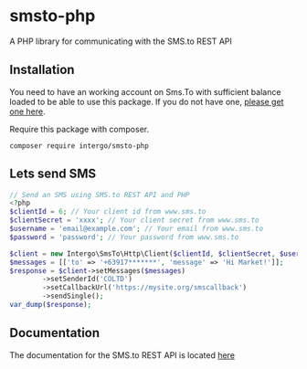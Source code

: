 # smsto-php
A PHP library for communicating with the SMS.to REST API

## Installation

You need to have an working account on  Sms.To with sufficient balance loaded to be able to use this package. If you do not have one, [please get one here](https://sms.to).

Require this package with composer.

```shell
composer require intergo/smsto-php
```

## Lets send SMS

```php
// Send an SMS using SMS.to REST API and PHP
<?php
$clientId = 6; // Your client id from www.sms.to
$clientSecret = 'xxxx'; // Your client secret from www.sms.to
$username = 'email@example.com'; // Your email from www.sms.to
$password = 'password'; // Your password from www.sms.to

$client = new Intergo\SmsTo\Http\Client($clientId, $clientSecret, $username, $password);
$messages = [['to' => '+63917*******', 'message' => 'Hi Market!']];
$response = $client->setMessages($messages)
		->setSenderId('COLTD')
   		->setCallbackUrl('https://mysite.org/smscallback')
   		->sendSingle();
var_dump($response);
```

## Documentation

The documentation for the SMS.to REST API is located [here](https://sms.to/api-docs)
